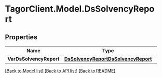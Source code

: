 # TagorClient.Model.DsSolvencyReport

## Properties

Name | Type | Description | Notes
------------ | ------------- | ------------- | -------------
**VarDsSolvencyReport** | [**DsSolvencyReportDsSolvencyReport**](DsSolvencyReportDsSolvencyReport.md) |  | [optional] 

[[Back to Model list]](../README.md#documentation-for-models) [[Back to API list]](../README.md#documentation-for-api-endpoints) [[Back to README]](../README.md)

